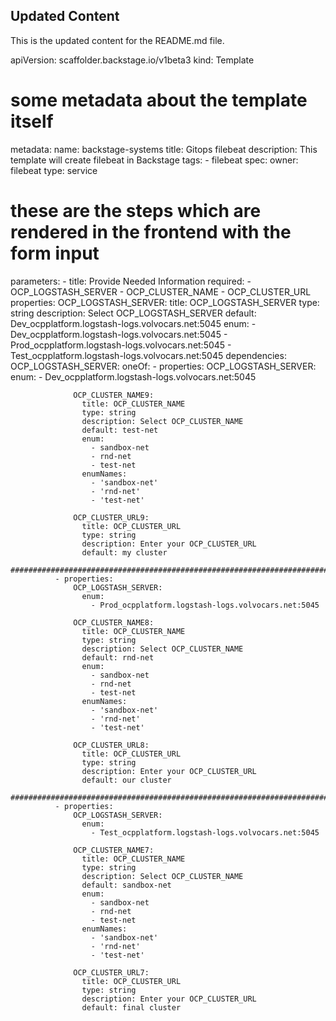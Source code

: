 <!-- [START AUTO UPDATE] -->
<!-- Please keep comment here to allow auto-update -->
## Updated Content
This is the updated content for the README.md file.

apiVersion: scaffolder.backstage.io/v1beta3
kind: Template
# some metadata about the template itself
metadata:
  name: backstage-systems
  title: Gitops filebeat
  description: This template will create filebeat in Backstage
  tags:
    - filebeat
spec:
  owner: filebeat
  type: service

  # these are the steps which are rendered in the frontend with the form input
  parameters:
    - title: Provide Needed Information
      required:
        - OCP_LOGSTASH_SERVER
        - OCP_CLUSTER_NAME
        - OCP_CLUSTER_URL
      properties:
        OCP_LOGSTASH_SERVER:
          title: OCP_LOGSTASH_SERVER
          type: string
          description: Select OCP_LOGSTASH_SERVER
          default: Dev_ocpplatform.logstash-logs.volvocars.net:5045
          enum:
            - Dev_ocpplatform.logstash-logs.volvocars.net:5045
            - Prod_ocpplatform.logstash-logs.volvocars.net:5045
            - Test_ocpplatform.logstash-logs.volvocars.net:5045
        dependencies:
          OCP_LOGSTASH_SERVER:
            oneOf:
              - properties:
                  OCP_LOGSTASH_SERVER:
                    enum:
                      - Dev_ocpplatform.logstash-logs.volvocars.net:5045

                  OCP_CLUSTER_NAME9:
                    title: OCP_CLUSTER_NAME
                    type: string
                    description: Select OCP_CLUSTER_NAME
                    default: test-net
                    enum:
                      - sandbox-net
                      - rnd-net
                      - test-net
                    enumNames:
                      - 'sandbox-net'
                      - 'rnd-net'
                      - 'test-net'

                  OCP_CLUSTER_URL9:
                    title: OCP_CLUSTER_URL
                    type: string
                    description: Enter your OCP_CLUSTER_URL
                    default: my cluster
        ################################################################################
              - properties:
                  OCP_LOGSTASH_SERVER:
                    enum:
                      - Prod_ocpplatform.logstash-logs.volvocars.net:5045

                  OCP_CLUSTER_NAME8:
                    title: OCP_CLUSTER_NAME
                    type: string
                    description: Select OCP_CLUSTER_NAME
                    default: rnd-net
                    enum:
                      - sandbox-net
                      - rnd-net
                      - test-net
                    enumNames:
                      - 'sandbox-net'
                      - 'rnd-net'
                      - 'test-net'

                  OCP_CLUSTER_URL8:
                    title: OCP_CLUSTER_URL
                    type: string
                    description: Enter your OCP_CLUSTER_URL
                    default: our cluster
        ################################################################################
              - properties:
                  OCP_LOGSTASH_SERVER:
                    enum:
                      - Test_ocpplatform.logstash-logs.volvocars.net:5045

                  OCP_CLUSTER_NAME7:
                    title: OCP_CLUSTER_NAME
                    type: string
                    description: Select OCP_CLUSTER_NAME
                    default: sandbox-net
                    enum:
                      - sandbox-net
                      - rnd-net
                      - test-net
                    enumNames:
                      - 'sandbox-net'
                      - 'rnd-net'
                      - 'test-net'

                  OCP_CLUSTER_URL7:
                    title: OCP_CLUSTER_URL
                    type: string
                    description: Enter your OCP_CLUSTER_URL
                    default: final cluster
<!-- [END AUTO UPDATE] -->

